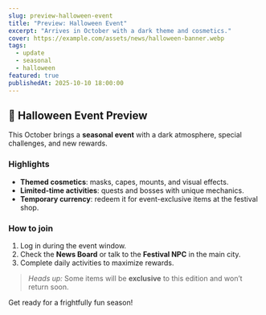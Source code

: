 ```yaml
---
slug: preview-halloween-event
title: "Preview: Halloween Event"
excerpt: "Arrives in October with a dark theme and cosmetics."
cover: https://example.com/assets/news/halloween-banner.webp
tags:
  - update
  - seasonal
  - halloween
featured: true
publishedAt: 2025-10-10 18:00:00
---
```


## 🎃 Halloween Event Preview

This October brings a **seasonal event** with a dark atmosphere, special challenges, and new rewards.

### Highlights
- **Themed cosmetics**: masks, capes, mounts, and visual effects.
- **Limited-time activities**: quests and bosses with unique mechanics.
- **Temporary currency**: redeem it for event-exclusive items at the festival shop.

### How to join
1. Log in during the event window.
2. Check the **News Board** or talk to the **Festival NPC** in the main city.
3. Complete daily activities to maximize rewards.

> *Heads up:* Some items will be **exclusive** to this edition and won’t return soon.

Get ready for a frightfully fun season!
